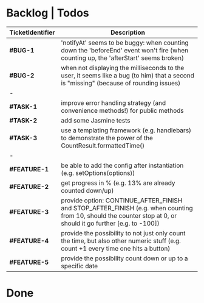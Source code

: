 # Backlog | Todos

TicketIdentifier | Description
--- | --- 
 __#BUG-1__ | 'notifyAt' seems to be buggy: when counting down the 'beforeEnd' event won't fire (when counting up, the 'afterStart' seems broken)
 __#BUG-2__ | when not displaying the milliseconds to the user, it seems like a bug (to him) that a second is "missing" (because of rounding issues)
 -| 
 __#TASK-1__ | improve error handling strategy (and convenience methods!) for public methods
 __#TASK-2__ | add some Jasmine tests
 __#TASK-3__ | use a templating framework (e.g. handlebars) to demonstrate the power of the CountResult.formattedTime()
 - |  
 __#FEATURE-1__ | be able to add the config after instantiation (e.g. setOptions(options))
 __#FEATURE-2__ | get progress in % (e.g. 13% are already counted down/up)
 __#FEATURE-3__ | provide option: CONTINUE_AFTER_FINISH and STOP_AFTER_FINISH (e.g. when counting from 10, should the counter stop at 0, or should it go further [e.g. to -100])
 __#FEATURE-4__ | provide the possibility to not just only count the time, but also other numeric stuff (e.g. count +1 every time one hits a button)
 __#FEATURE-5__ | provide the possibility count down or up to a specific date


# Done

